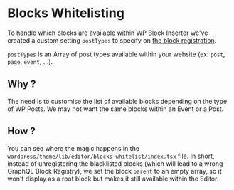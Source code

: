 # Blocks Whitelisting

To handle which blocks are available within WP Block Inserter we've created a custom setting `postTypes` to specify on [the block registration](../create-blocks/create-blocks.md#dive-into-edittsx).

`postTypes` is an Array of post types available within your website (ex: `post`, `page`, `event`, ...).

## Why ?

The need is to customise the list of available blocks depending on the type of WP Posts. We may not want the same blocks within an Event or a Post.

## How ?

You can see where the magic happens in the `wordpress/theme/lib/editor/blocks-whitelist/index.tsx` file.
In short, instead of unregistering the blacklisted blocks (which will lead to a wrong GraphQL Block Registry), we set the block `parent` to an empty array, so it won't display as a root block but makes it still available within the Editor.
